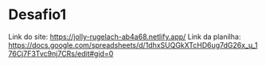 # Desafio1

Link do site: https://jolly-rugelach-ab4a68.netlify.app/
Link da planilha: https://docs.google.com/spreadsheets/d/1dhxSUQGkXTcHD6ug7dG26x_u_176Cj7F3Tvc9nj7CRs/edit#gid=0
